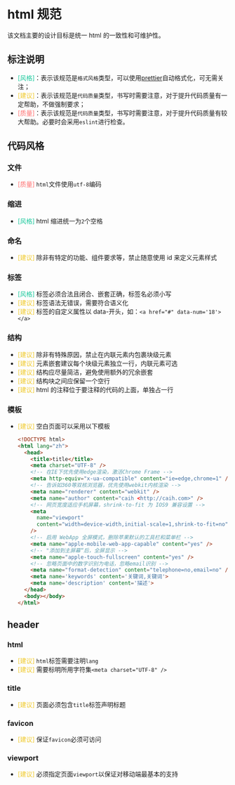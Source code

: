 # html 规范

该文档主要的设计目标是统一 html 的一致性和可维护性。

## 标注说明

- <font color="#16c79a">[风格]</font>：表示该规范是`格式风格`类型，可以使用[prettier](https://prettier.io/)自动格式化，可无需关注；
- <font color="#f0c929">[建议]</font>：表示该规范是`代码质量`类型，书写时需要注意，对于提升代码质量有一定帮助，不做强制要求；
- <font color="#ff7171">[质量]</font>：表示该规范是`代码质量`类型，书写时需要注意，对于提升代码质量有较大帮助。必要时会采用`eslint`进行检查。

## 代码风格

### 文件

- <font color="#ff7171">[质量]</font> `html`文件使用`utf-8`编码

### 缩进

- <font color="#16c79a">[风格]</font> html 缩进统一为`2`个空格

### 命名

- <font color="#f0c929">[建议]</font> 除非有特定的功能、组件要求等，禁止随意使用 id 来定义元素样式

### 标签

- <font color="#16c79a">[风格]</font> 标签必须合法且闭合、嵌套正确，标签名必须小写
- <font color="#f0c929">[建议]</font> 标签语法无错误，需要符合语义化
- <font color="#f0c929">[建议]</font> 标签的自定义属性以 data-开头，如：`<a href="#" data-num='18'></a>`

### 结构

- <font color="#f0c929">[建议]</font> 除非有特殊原因，禁止在内联元素内包裹块级元素
- <font color="#f0c929">[建议]</font> 元素嵌套建议每个块级元素独立一行，内联元素可选
- <font color="#f0c929">[建议]</font> 结构应尽量简洁，避免使用额外的冗余嵌套
- <font color="#f0c929">[建议]</font> 结构块之间应保留一个空行
- <font color="#f0c929">[建议]</font> html 的注释位于要注释的代码的上面，单独占一行

### 模板

- <font color="#f0c929">[建议]</font> 空白页面可以采用以下模板

  ```html
  <!DOCTYPE html>
  <html lang="zh">
    <head>
      <title>title</title>
      <meta charset="UTF-8" />
      <!-- 在IE下优先使用edge渲染，激活Chrome Frame -->
      <meta http-equiv="x-ua-compatible" content="ie=edge,chrome=1" />
      <!-- 告诉如360等双核浏览器，优先使用webkit内核渲染 -->
      <meta name="renderer" content="webkit" />
      <meta name="author" content="caih <http://caih.com>" />
      <!-- 网页宽度适应手机屏幕，shrink-to-fit 为 IOS9 兼容设置 -->
      <meta
        name="viewport"
        content="width=device-width,initial-scale=1,shrink-to-fit=no"
      />
      <!-- 启用 WebApp 全屏模式，删除苹果默认的工具栏和菜单栏 -->
      <meta name="apple-mobile-web-app-capable" content="yes" />
      <!-- "添加到主屏幕“后，全屏显示 -->
      <meta name="apple-touch-fullscreen" content="yes" />
      <!-- 忽略页面中的数字识别为电话，忽略email识别 -->
      <meta name="format-detection" content="telephone=no,email=no" />
      <meta name='keywords' content='关键词,关键词'>
      <meta name='description' content='描述'>
    </head>
    <body></body>
  </html>

  ```

## header

### html

- <font color="#f0c929">[建议]</font> `html`标签需要注明`lang`
- <font color="#f0c929">[建议]</font> 需要标明所用字符集`<meta charset="UTF-8" />`

### title

- <font color="#f0c929">[建议]</font> 页面必须包含`title`标签声明标题

### favicon

- <font color="#f0c929">[建议]</font> 保证`favicon`必须可访问

### viewport

- <font color="#f0c929">[建议]</font> 必须指定页面`viewport`以保证对移动端最基本的支持
